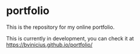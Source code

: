 # portfolio
This is the repository for my online portfolio.

This is currently in development, you can check it at https://bvinicius.github.io/portfolio/
